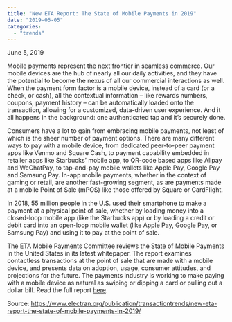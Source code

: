 ```yaml
---
title: "New ETA Report: The State of Mobile Payments in 2019"
date: "2019-06-05"
categories: 
  - "trends"
---
```


June 5, 2019

Mobile payments represent the next frontier in seamless commerce. Our mobile devices are the hub of nearly all our daily activities, and they have the potential to become the nexus of all our commercial interactions as well. When the payment form factor is a mobile device, instead of a card (or a check, or cash), all the contextual information – like rewards numbers, coupons, payment history – can be automatically loaded onto the transaction, allowing for a customized, data-driven user experience. And it all happens in the background: one authenticated tap and it’s securely done.

Consumers have a lot to gain from embracing mobile payments, not least of which is the sheer number of payment options. There are many different ways to pay with a mobile device, from dedicated peer-to-peer payment apps like Venmo and Square Cash, to payment capability embedded in retailer apps like Starbucks’ mobile app, to QR-code based apps like Alipay and WeChatPay, to tap-and-pay mobile wallets like Apple Pay, Google Pay and Samsung Pay. In-app mobile payments, whether in the context of gaming or retail, are another fast-growing segment, as are payments made at a mobile Point of Sale (mPOS) like those offered by Square or CardFlight.

In 2018, 55 million people in the U.S. used their smartphone to make a payment at a physical point of sale, whether by loading money into a closed-loop mobile app (like the Starbucks app) or by loading a credit or debit card into an open-loop mobile wallet (like Apple Pay, Google Pay, or Samsung Pay) and using it to pay at the point of sale.

The ETA Mobile Payments Committee reviews the State of Mobile Payments in the United States in its latest whitepaper. The report examines contactless transactions at the point of sale that are made with a mobile device, and presents data on adoption, usage, consumer attitudes, and projections for the future. The payments industry is working to make paying with a mobile device as natural as swiping or dipping a card or pulling out a dollar bill. Read the full report [here](https://www.electran.org/wp-content/uploads/MPC_StateofMobilePayments-Report-FINAL.pdf).

Source: https://www.electran.org/publication/transactiontrends/new-eta-report-the-state-of-mobile-payments-in-2019/

